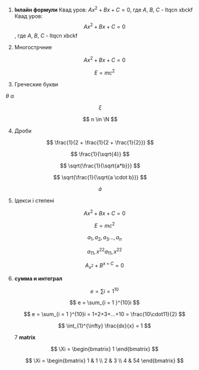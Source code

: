 1. **Інлайн формули**
   Квад уров: $Ax^2 + Bx + C = 0$, где $A$, $B$, $C$ - ltqcn xbckf
   Квад уров: $$Ax^2 + Bx + C = 0$$, где $A$, $B$, $C$ - ltqcn xbckf

2. Многострчние

   $$
   \begin{equation}
   Ax^2 + Bx + C = 0
   \end{equation}
   $$

   $$
   \begin{equation}
   E = mc^2
   \end{equation}
   $$

3. Греческие букви

$\theta$
$\alpha$

$$
\xi
$$

$$
n \in \N
$$

4. Дроби

$$
\frac{1}{2 + \frac{1}{2 + \frac{1}{2}}}
$$

$$
\frac{1}{\sqrt{4}}
$$

$$
\sqrt{\frac{1}{\sqrt{a*b}}}
$$

$$
\sqrt{\frac{1}{\sqrt{a \cdot b}}}
$$

$$
\dot a
$$

5. Ідекси і степені

   $$
   Ax^2 + Bx + C = 0
   $$

   $$
   E = mc^2
   $$

   $$
   a_1, a_2, a_3..., a_n
   $$

   $$
   a_11, x^22
    a_{11}, x^{22}
   $$

   $$
   A_{x^2} + B^{x + C} = 0
   $$

6. **сумма и интеграл**

   $$
      e = \sum{i = 1 }^{10}
   $$

   $$
     e = \sum_{i = 1 }^{10}i
   $$

   $$
     e = \sum_{i = 1 }^{10}i = 1+2+3+...+10 = \frac{10\cdot11}{2}
   $$

   $$
   \int_{1}^{\infty} \frac{dx}{x} = 1
   $$

   7 **matrix**

   $$
   \Xi =
   \begin{bmatrix}
   1
   \end{bmatrix}
   $$

   $$
    \Xi =
    \begin{bmatrix}
    1 & 1 \\
    2 & 3 \\
    4 & 54
    \end{bmatrix}
   $$
